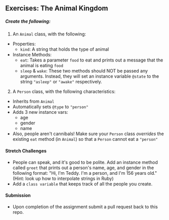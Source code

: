 ## Exercises: The Animal Kingdom

##### Create the following:

1. An `Animal` class, with the following:
  * Properties:
    * `kind`: A string that holds the type of animal
  * Instance Methods:
    * `eat`: Takes a parameter `food` to eat and prints out a message that the animal is eating `food`
    * `sleep` & `wake`: These two methods should NOT be passed any arguments. Instead, they will set an instance variable `@state` to the string `"asleep"` or `"awake"` respectively.

2. A `Person` class, with the following characteristics:
  * Inherits from `Animal`
  * Automatically sets `@type` to `"person"`
  * Adds 3 new instance vars:
    * age
    * gender
    * name
  * Also, people aren't cannibals! Make sure your `Person` class *overrides* the existing `eat` method (in `Animal`) so that a `Person` cannot eat a `"person"`

#### Stretch Challenges

* People can speak, and it's good to be polite. Add an instance method called `greet` that prints out a person's name, age, and gender in the following format: "Hi, I'm Teddy. I'm a person, and I'm 156 years old." (Hint: look up how to interpolate strings in Ruby)
* Add a `class variable` that keeps track of all the people you create.

#### Submission

* Upon completion of the assignment submit a pull request back to this repo.
